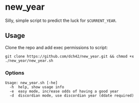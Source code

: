# new_year
Silly, simple script to predict the luck for `$CURRENT_YEAR`.

## Usage

Clone the repo and add exec permissions to script:

~~~
git clone https://github.com/dch42/new_year.git && chmod +x ./new_year/new_year.sh
~~~

### Options

~~~
Usage: new_year.sh [-he]
  -h  help, show usage info
  -e  easy mode, increase odds of having a good year
  -d  discordian mode, use discordian year (ddate required)
~~~